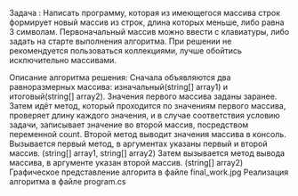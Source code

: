 Задача :
Написать программу, которая из имеющегося массива строк формирует новый массив из строк, длина которых меньше, либо равна 3 символам. 
Первоначальный массив можно ввести с клавиатуры, либо задать на старте выполнения алгоритма.
При решении не рекомендуется пользоваться коллекциями, лучше обойтись исключительно массивами.

Описание алгоритма решения:
Сначала объявляются два равноразмерных массива: изначальный(string[] array1) и итоговый(string[] array2). Значения первого массива заданы заранее.
Затем идёт метод, который проходится по значениям первого массива, проверяет длину каждого значения, и в случае соответствия условию задачи, записывает значение во второй массив, посредством переменной count.
Второй метод выводит значения массива в консоль.
Вызывается первый метод, в аргументах указаны первый и второй массив. (string[] array1, string[] array2)
Затем вызывается метод вывода массива, в аргументе указан второй массив. (string[] array2)
Графическое представление алгорита в файле final_work.jpg
Реализация алгоритма в файле program.cs